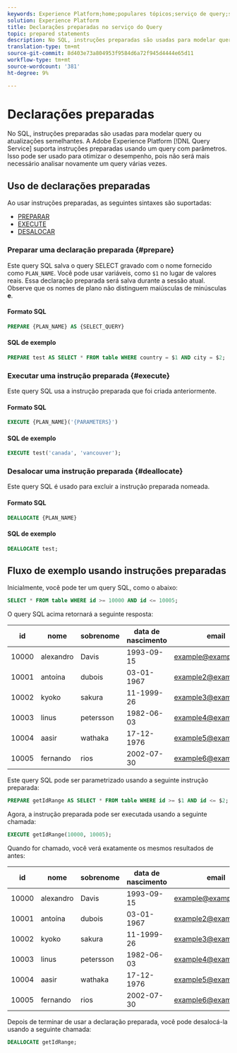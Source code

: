```yaml
---
keywords: Experience Platform;home;populares tópicos;serviço de query;serviço de Query;instruções preparadas;preparadas;sql;
solution: Experience Platform
title: Declarações preparadas no serviço do Query
topic: prepared statements
description: No SQL, instruções preparadas são usadas para modelar query ou atualizações semelhantes. O Serviço de Query Adobe Experience Platform suporta declarações preparadas usando um query parametrizado.
translation-type: tm+mt
source-git-commit: 8d403e73a804953f9584d6a72f945d4444e65d11
workflow-type: tm+mt
source-wordcount: '381'
ht-degree: 9%

---
```



# Declarações preparadas

No SQL, instruções preparadas são usadas para modelar query ou atualizações semelhantes. A Adobe Experience Platform [!DNL Query Service] suporta instruções preparadas usando um query com parâmetros. Isso pode ser usado para otimizar o desempenho, pois não será mais necessário analisar novamente um query várias vezes.

## Uso de declarações preparadas

Ao usar instruções preparadas, as seguintes sintaxes são suportadas:

- [PREPARAR](#prepare)
- [EXECUTE](#execute)
- [DESALOCAR](#deallocate)

### Preparar uma declaração preparada {#prepare}

Este query SQL salva o query SELECT gravado com o nome fornecido como `PLAN_NAME`. Você pode usar variáveis, como `$1` no lugar de valores reais. Essa declaração preparada será salva durante a sessão atual. Observe que os nomes de plano não distinguem maiúsculas de minúsculas **e**.

#### Formato SQL

```sql
PREPARE {PLAN_NAME} AS {SELECT_QUERY}
```

#### SQL de exemplo

```sql
PREPARE test AS SELECT * FROM table WHERE country = $1 AND city = $2;
```

### Executar uma instrução preparada {#execute}

Este query SQL usa a instrução preparada que foi criada anteriormente.

#### Formato SQL

```sql
EXECUTE {PLAN_NAME}('{PARAMETERS}')
```

#### SQL de exemplo

```sql
EXECUTE test('canada', 'vancouver');
```

### Desalocar uma instrução preparada {#deallocate}

Este query SQL é usado para excluir a instrução preparada nomeada.

#### Formato SQL

```sql
DEALLOCATE {PLAN_NAME}
```

#### SQL de exemplo

```sql
DEALLOCATE test;
```

## Fluxo de exemplo usando instruções preparadas

Inicialmente, você pode ter um query SQL, como o abaixo:

```sql
SELECT * FROM table WHERE id >= 10000 AND id <= 10005;
```

O query SQL acima retornará a seguinte resposta:

| id | nome | sobrenome | data de nascimento | email | city | país |
|--- | --------- | -------- | --------- | ----- | ------- | ---- |
| 10000 | alexandro | Davis | 1993-09-15 | example@example.com | Vancouver | Canadá |
| 10001 | antoína | dubois | 03-01-1967 | example2@example.com | Paris | França |
| 10002 | kyoko | sakura | 11-1999-26 | example3@example.com | Tóquio | Japão |
| 10003 | linus | petersson | 1982-06-03 | example4@example.com | Estocolmo | Suécia |
| 10004 | aasir | wathaka | 17-12-1976 | example5@example.com | Nairobi | Quênia |
| 10005 | fernando | rios | 2002-07-30 | example6@example.com | Santiago | Chile |

Este query SQL pode ser parametrizado usando a seguinte instrução preparada:

```sql
PREPARE getIdRange AS SELECT * FROM table WHERE id >= $1 AND id <= $2; 
```

Agora, a instrução preparada pode ser executada usando a seguinte chamada:

```sql
EXECUTE getIdRange(10000, 10005);
```

Quando for chamado, você verá exatamente os mesmos resultados de antes:

| id | nome | sobrenome | data de nascimento | email | cidade | país |
|--- | --------- | -------- | --------- | ----- | ------- | ---- |
| 10000 | alexandro | Davis | 1993-09-15 | example@example.com | Vancouver | Canadá |
| 10001 | antoína | dubois | 03-01-1967 | example2@example.com | Paris | França |
| 10002 | kyoko | sakura | 11-1999-26 | example3@example.com | Tóquio | Japão |
| 10003 | linus | petersson | 1982-06-03 | example4@example.com | Estocolmo | Suécia |
| 10004 | aasir | wathaka | 17-12-1976 | example5@example.com | Nairobi | Quênia |
| 10005 | fernando | rios | 2002-07-30 | example6@example.com | Santiago | Chile |

Depois de terminar de usar a declaração preparada, você pode desalocá-la usando a seguinte chamada:

```sql
DEALLOCATE getIdRange;
```
